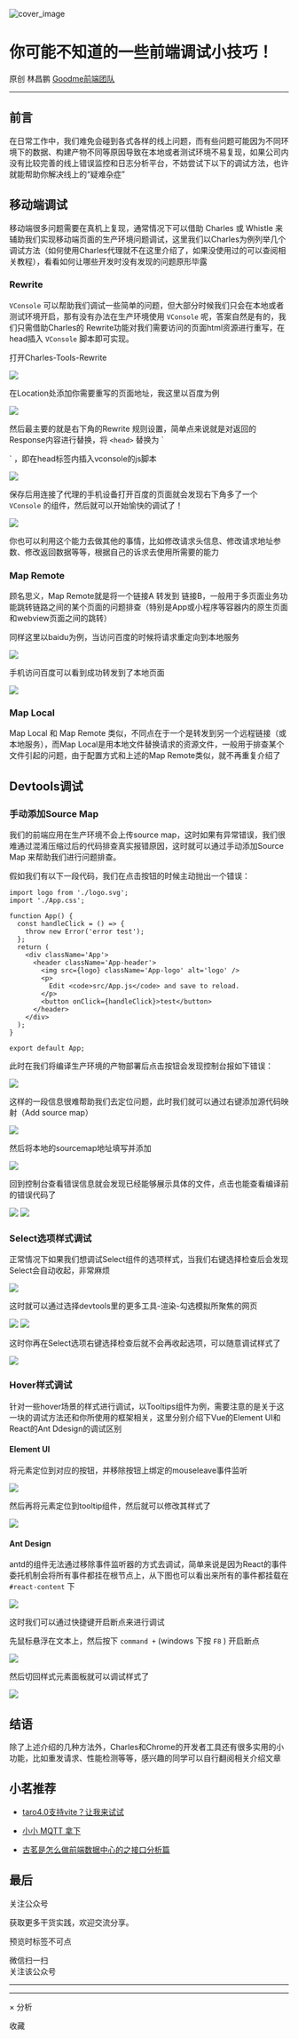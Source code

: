 ![cover_image](https://mmbiz.qpic.cn/sz_mmbiz_jpg/TpB2QHJbiaicFccRBtFvdQWLs7HQ0IHfkDTxCv9eeA5XZic9Kp4mbxRgk0x9FxKTIl1YS8pINjcjiaxXoib494gMaaQ/0?wx_fmt=jpeg)

#  你可能不知道的一些前端调试小技巧！

原创  林昌鹏  [ Goodme前端团队 ](javascript:void\(0\);)

__ _ _ _ _

##  前言

在日常工作中，我们难免会碰到各式各样的线上问题，而有些问题可能因为不同环境下的数据、构建产物不同等原因导致在本地或者测试环境不易复现，如果公司内没有比较完善的线上错误监控和日志分析平台，不妨尝试下以下的调试方法，也许就能帮助你解决线上的“疑难杂症”

##  移动端调试

移动端很多问题需要在真机上复现，通常情况下可以借助 Charles 或 Whistle
来辅助我们实现移动端页面的生产环境问题调试，这里我们以Charles为例列举几个调试方法（如何使用Charles代理就不在这里介绍了，如果没使用过的可以查阅相关教程），看看如何让哪些开发时没有发现的问题原形毕露

###  Rewrite

` VConsole ` 可以帮助我们调试一些简单的问题，但大部分时候我们只会在本地或者测试环境开启，那有没有办法在生产环境使用 ` VConsole `
呢，答案自然是有的，我们只需借助Charles的 Rewrite功能对我们需要访问的页面html资源进行重写，在head插入 ` VConsole `
脚本即可实现。

打开Charles-Tools-Rewrite

![](https://mmbiz.qpic.cn/sz_mmbiz_png/TpB2QHJbiaicFccRBtFvdQWLs7HQ0IHfkDeaoXckjU9KoDde0Y9IKRRr22r3rxS6IdZfc5pRbw25O3KcnVvbxu5g/640?wx_fmt=png&from=appmsg)

在Location处添加你需要重写的页面地址，我这里以百度为例

![](https://mmbiz.qpic.cn/sz_mmbiz_png/TpB2QHJbiaicFccRBtFvdQWLs7HQ0IHfkDzeM5SQwIBmgBnTTSMm37ylD7XJeCCSvbZ9HIudY7YiaxOjXT5wKyQSA/640?wx_fmt=png&from=appmsg)

然后最主要的就是右下角的Rewrite 规则设置，简单点来说就是对返回的Response内容进行替换，将 ` <head> ` 替换为 `
<head><script
src="https://unpkg.com/vconsole/dist/vconsole.min.js"></script><script>var
vConsole = new VConsole();</script> ` ，即在head标签内插入vconsole的js脚本

![](https://mmbiz.qpic.cn/sz_mmbiz_png/TpB2QHJbiaicFccRBtFvdQWLs7HQ0IHfkDxQN5YDRChfYGY1LmQ2Hsw433lQXaS3lhDtoiabGOYmfuT0VY4vUhGdw/640?wx_fmt=png&from=appmsg)

保存后用连接了代理的手机设备打开百度的页面就会发现右下角多了一个 ` VConsole ` 的组件，然后就可以开始愉快的调试了！

![](https://mmbiz.qpic.cn/sz_mmbiz_jpg/TpB2QHJbiaicFccRBtFvdQWLs7HQ0IHfkDyZNAUGU6aR8BApM9lhO5esdjGO3j0PNPONDzJWJd8KaMCAlDSV6XXA/640?wx_fmt=jpeg&from=appmsg)

你也可以利用这个能力去做其他的事情，比如修改请求头信息、修改请求地址参数、修改返回数据等等，根据自己的诉求去使用所需要的能力

###  Map Remote

顾名思义，Map Remote就是将一个链接A 转发到
链接B，一般用于多页面业务功能跳转链路之间的某个页面的问题排查（特别是App或小程序等容器内的原生页面和webview页面之间的跳转）

同样这里以baidu为例，当访问百度的时候将请求重定向到本地服务

![](https://mmbiz.qpic.cn/sz_mmbiz_png/TpB2QHJbiaicFccRBtFvdQWLs7HQ0IHfkDexhhwEXYRLicg4J6nic4WRCVFzH1g3RoABoMWu5y7KGQ2z8v1neSHSgQ/640?wx_fmt=png&from=appmsg)

手机访问百度可以看到成功转发到了本地页面

![](https://mmbiz.qpic.cn/sz_mmbiz_jpg/TpB2QHJbiaicFccRBtFvdQWLs7HQ0IHfkDvtkVAUvzetUTicW2e9SXAwu5NQ8nbUibVsNhF3IlJBCicZKMYb9JlMQOA/640?wx_fmt=jpeg&from=appmsg)

###  Map Local

Map Local 和 Map Remote 类似，不同点在于一个是转发到另一个远程链接（或本地服务），而Map
Local是用本地文件替换请求的资源文件，一般用于排查某个文件引起的问题，由于配置方式和上述的Map Remote类似，就不再重复介绍了

##  Devtools调试

###  手动添加Source Map

我们的前端应用在生产环境不会上传source map，这时如果有异常错误，我们很难通过混淆压缩过后的代码排查真实报错原因，这时就可以通过手动添加Source
Map 来帮助我们进行问题排查。

假如我们有以下一段代码，我们在点击按钮的时候主动抛出一个错误：

    
    
    import logo from './logo.svg';  
    import './App.css';  
      
    function App() {  
      const handleClick = () => {  
        throw new Error('error test');  
      };  
      return (  
        <div className='App'>  
          <header className='App-header'>  
            <img src={logo} className='App-logo' alt='logo' />  
            <p>  
              Edit <code>src/App.js</code> and save to reload.  
            </p>  
            <button onClick={handleClick}>test</button>  
          </header>  
        </div>  
      );  
    }  
      
    export default App;  
    

此时在我们将编译生产环境的产物部署后点击按钮会发现控制台报如下错误：

![](https://mmbiz.qpic.cn/sz_mmbiz_png/TpB2QHJbiaicFccRBtFvdQWLs7HQ0IHfkDlGT3XHkqA6m4FVibDJhbJYWylyRxWQic4OGscI6XTvHRiaDpkQ1Kokibsw/640?wx_fmt=png&from=appmsg)

这样的一段信息很难帮助我们去定位问题，此时我们就可以通过右键添加源代码映射（Add source map）

![](https://mmbiz.qpic.cn/sz_mmbiz_png/TpB2QHJbiaicFccRBtFvdQWLs7HQ0IHfkDngG1A03jLVYibmDFGIgEiaqBWJI8YzmQtMQRdt0uEUA2A7VYLibf5u4uw/640?wx_fmt=png&from=appmsg)

然后将本地的sourcemap地址填写并添加

![](https://mmbiz.qpic.cn/sz_mmbiz_png/TpB2QHJbiaicFccRBtFvdQWLs7HQ0IHfkDmyuIC2GrNEIXCmSbntHERh1bxsxVWTjZqwrGBWMsWw7kjRL4DbiagSg/640?wx_fmt=png&from=appmsg)

回到控制台查看错误信息就会发现已经能够展示具体的文件，点击也能查看编译前的错误代码了

![](https://mmbiz.qpic.cn/sz_mmbiz_png/TpB2QHJbiaicFccRBtFvdQWLs7HQ0IHfkD8Cic1GtXhxKR6HVaF92NCgSwmW3Z5gpceNBVSjXstGy3wcAx70d4Zcw/640?wx_fmt=png&from=appmsg)
![](https://mmbiz.qpic.cn/sz_mmbiz_png/TpB2QHJbiaicFccRBtFvdQWLs7HQ0IHfkDwArN7nJKWt2ZvWKEXr0PN58FSicehuSgXiaajGqR9t6GDI6klz5icpAvA/640?wx_fmt=png&from=appmsg)

###  Select选项样式调试

正常情况下如果我们想调试Select组件的选项样式，当我们右键选择检查后会发现Select会自动收起，非常麻烦

![](https://mmbiz.qpic.cn/sz_mmbiz_png/TpB2QHJbiaicFccRBtFvdQWLs7HQ0IHfkDZfeTvsAgiaNSuiaia9ckW8O0icCNIQkzGmOPvZicjgjzdBk7L4vdXaqp27A/640?wx_fmt=png&from=appmsg)

这时就可以通过选择devtools里的更多工具-渲染-勾选模拟所聚焦的网页

![](https://mmbiz.qpic.cn/sz_mmbiz_png/TpB2QHJbiaicFccRBtFvdQWLs7HQ0IHfkD2ZRSNnKo6HkwlvaD5t6Fe0XRE7YH28P87muTIZLCOZZb6lMJNuzSkw/640?wx_fmt=png&from=appmsg)
![](https://mmbiz.qpic.cn/sz_mmbiz_png/TpB2QHJbiaicFccRBtFvdQWLs7HQ0IHfkD33fdk7EAHXZvyVmwaDpF0o4FqjCune3qvNyTvib9s7zzRSfPzQia7Ricg/640?wx_fmt=png&from=appmsg)

这时你再在Select选项右键选择检查后就不会再收起选项，可以随意调试样式了

![](https://mmbiz.qpic.cn/sz_mmbiz_png/TpB2QHJbiaicFccRBtFvdQWLs7HQ0IHfkDvVibQ5OVsRC5k2T8ef0hAIRDFfbDQM0VyZZsvLntlh44qX8OBmqRibEQ/640?wx_fmt=png&from=appmsg)

###  Hover样式调试

针对一些hover场景的样式进行调试，以Tooltips组件为例，需要注意的是关于这一块的调试方法还和你所使用的框架相关，这里分别介绍下Vue的Element
UI和React的Ant Ddesign的调试区别

####  Element UI

将元素定位到对应的按钮，并移除按钮上绑定的mouseleave事件监听

![](https://mmbiz.qpic.cn/sz_mmbiz_png/TpB2QHJbiaicFccRBtFvdQWLs7HQ0IHfkDNxMmCwUhNsAfDmHwOeHr7icSVsMVkHLtQAtyUSaaOUIL2iaCYj2mmssw/640?wx_fmt=png&from=appmsg)

然后再将元素定位到tooltip组件，然后就可以修改其样式了

![](https://mmbiz.qpic.cn/sz_mmbiz_png/TpB2QHJbiaicFccRBtFvdQWLs7HQ0IHfkDNwicnGqsukYCTrzFz4qIA8E8j0nic8BLLU7DicRHgY62FRcOUBFgvSvoA/640?wx_fmt=png&from=appmsg)

####  Ant Design

antd的组件无法通过移除事件监听器的方式去调试，简单来说是因为React的事件委托机制会将所有事件都挂在根节点上，从下图也可以看出来所有的事件都挂载在 `
#react-content ` 下

![](https://mmbiz.qpic.cn/sz_mmbiz_png/TpB2QHJbiaicFccRBtFvdQWLs7HQ0IHfkDTAmeNribyuVicjP6Ir7B7oyjuiaSxxyq2VdIKA0UWbq04wDICmmZeKOibQ/640?wx_fmt=png&from=appmsg)

这时我们可以通过快捷键开启断点来进行调试

先鼠标悬浮在文本上，然后按下 ` command + ` (windows 下按 ` F8 ` ) 开启断点

![](https://mmbiz.qpic.cn/sz_mmbiz_png/TpB2QHJbiaicFccRBtFvdQWLs7HQ0IHfkDljOfiafQ98R2kKvAEqKGyFKnGd3whicyCrNmsrTdKHBGaPmUAdgGW2iag/640?wx_fmt=png&from=appmsg)

然后切回样式元素面板就可以调试样式了

![](https://mmbiz.qpic.cn/sz_mmbiz_png/TpB2QHJbiaicFccRBtFvdQWLs7HQ0IHfkD6ZxmAicnSX5SAsePR2o4cG84scV39R501riaBblQTXZWxjCMBj0vPeHA/640?wx_fmt=png&from=appmsg)

##  结语  

除了上述介绍的几种方法外，Charles和Chrome的开发者工具还有很多实用的小功能，比如重发请求、性能检测等等，感兴趣的同学可以自行翻阅相关介绍文章

##  小茗推荐

  * [ taro4.0支持vite？让我来试试 ](http://mp.weixin.qq.com/s?__biz=Mzg4OTkwMTY3Mg==&mid=2247485937&idx=1&sn=52acd63fdfda82521bfc2affb249a6ff&chksm=cfe58ef6f89207e05970262280cf487bb5b52fbbe1d84356ce52f2c0e0150aeebd15f1857a0d&scene=21#wechat_redirect)   

  * [ 小小 MQTT 拿下 ](http://mp.weixin.qq.com/s?__biz=Mzg4OTkwMTY3Mg==&mid=2247485913&idx=1&sn=02cf8d6eaedbcea8861dd76a882a433e&chksm=cfe58edef89207c83dfee6256ae76c0988e6dc7aa337e673c52b3b5910a47b77e0564307195c&scene=21#wechat_redirect)   

  * [ 古茗是怎么做前端数据中心的之接口分析篇 ](http://mp.weixin.qq.com/s?__biz=Mzg4OTkwMTY3Mg==&mid=2247485828&idx=1&sn=26487e0082db854df1dcb10190f505fb&chksm=cfe58e83f892079590f8037ba8bc02fcb984a81733e9c03ec1b7e25b79551da350f429b3eced&scene=21#wechat_redirect)

##  最后

关注公众号

  

  

获取更多干货实践，欢迎交流分享。

  

  

预览时标签不可点

微信扫一扫  
关注该公众号





****



****



×  分析

  收藏

